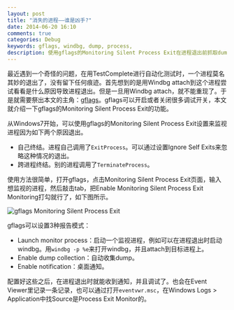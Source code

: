```yaml
---
layout: post
title: "消失的进程——谁是凶手?"
date: 2014-06-20 16:10
comments: true
categories: Debug
keywords: gflags, windbg, dump, process,
description: 使用gflags的Monitoring Silent Process Exit在进程退出前抓取dump，分析进程神秘消失的原因。
---
```

最近遇到一个奇怪的问题，在用TestComplete进行自动化测试时，一个进程莫名其妙的退出了，没有留下任何痕迹。首先想到的是用Windbg attach到这个进程尝试看看是什么原因导致进程退出。但是一旦用Windbg attach，就不能重现了。于是就需要祭出本文的主角：[gflags](http://msdn.microsoft.com/en-us/library/windows/hardware/ff549557%28v=vs.85%29.aspx)。gflags可以开启或者关闭很多调试开关，本文就介绍一下gflags的Monitoring Silent Process Exit的功能。

从Windows7开始，可以使用gflags的Monitoring Silent Process Exit设置来监视进程因为如下两个原因退出。  
- 自己终结。进程自己调用了`ExitProcess`。可以通过设置Ignore Self Exits来忽略这种情况的退出。  
- 跨进程终结。别的进程调用了`TerminateProcess`。

使用方法很简单，打开gflags，点击Monitoring Silent Process Exit页面，输入想监视的进程，然后敲击tab，把Enable Monitoring Silent Process Exit Monitoring打勾就行了，如下图所示。

![gflags Monitoring Silent Process Exit](https://raw.github.com/fresky/fresky.github.io/source/images/gflags.png)

gflags可以设置3种报告模式：  
- Launch monitor process：启动一个监视进程，例如可以在进程退出时启动windbg。用`windbg -p %e`来打开windbg，并且attach到目标进程上。    
- Enable dump collection：自动收集dump。  
- Enable notification：桌面通知。   

配置好这些之后，在进程退出时就能收到通知，并且调试了。也会在Event Viewer里记录一条记录，也可以通过打开`eventvwr.msc`，在Windows Logs > Application中找Source是Process Exit Monitor的。
